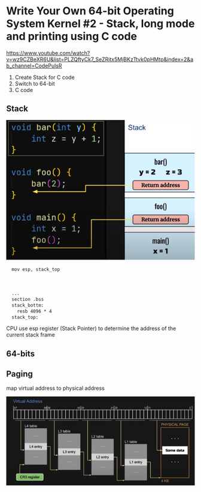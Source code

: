 # Write Your Own 64-bit Operating System Kernel #2 - Stack, long mode and printing using C code

https://www.youtube.com/watch?v=wz9CZBeXR6U&list=PLZQftyCk7_SeZRitx5MjBKzTtvk0pHMtp&index=2&ab_channel=CodePulsR


1. Create Stack for C code
2. Switch to 64-bit
3. C code

## Stack
![](./_images/stack.png)

```
  mov esp, stack_top



  ...
  section .bss
  stack_bottm:
    resb 4096 * 4
  stack_top:
```

CPU use esp register (Stack Pointer) to determine the address of the current stack frame

## 64-bits



## Paging
map virtual address to physical address

![](./_images/paging.png)
